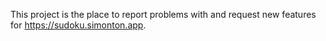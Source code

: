 This project is the place to report problems with and request new features for https://sudoku.simonton.app.
